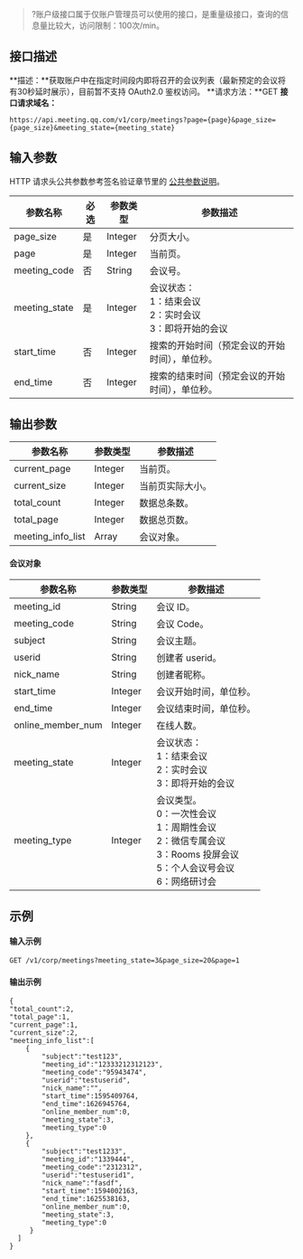 >?账户级接口属于仅账户管理员可以使用的接口，是重量级接口，查询的信息量比较大，访问限制：100次/min。

## 接口描述
**描述：**获取账户中在指定时间段内即将召开的会议列表（最新预定的会议将有30秒延时展示），目前暂不支持 OAuth2.0 鉴权访问。
**请求方法：**GET
**接口请求域名：**
```Plaintext
https://api.meeting.qq.com/v1/corp/meetings?page={page}&page_size={page_size}&meeting_state={meeting_state}
```

## 输入参数
HTTP 请求头公共参数参考签名验证章节里的 [公共参数说明](https://cloud.tencent.com/document/product/1095/42413#.E5.85.AC.E5.85.B1.E5.8F.82.E6.95.B0)。

| 参数名称      | 必选 | 参数类型 | 参数描述                                       |
| ------------- | ---- | -------- | ---------------------------------------------- |
| page_size     | 是   | Integer  | 分页大小。                                       |
| page          | 是   | Integer  | 当前页。                                         |
| meeting_code  | 否   | String   | 会议号。                                         |
| meeting_state | 是   | Integer  | 会议状态：<br>1：结束会议<br>2：实时会议<br>3：即将开始的会议   |
| start_time    | 否   | Integer  | 搜索的开始时间（预定会议的开始时间），单位秒。 |
| end_time      | 否   | Integer  | 搜索的结束时间（预定会议的开始时间），单位秒。 |


## 输出参数

| 参数名称          | 参数类型                                                     | 参数描述       |
| ----------------- | ------------------------------------------------------------ | -------------- |
| current_page      | Integer                                                      | 当前页。         |
| current_size      | Integer                                                      | 当前页实际大小。 |
| total_count       | Integer                                                      | 数据总条数。     |
| total_page        | Integer                                                      | 数据总页数。     |
| meeting_info_list |Array| 会议对象。       |


#### 会议对象

| 参数名称          | 参数类型 | 参数描述                                     |
| ----------------- | -------- | -------------------------------------------- |
| meeting_id        | String   | 会议 ID。                                      |
| meeting_code      | String   | 会议 Code。                                     |
| subject           |  String   | 会议主题。                                     |
| userid            |  String   | 创建者 userid。                                 |
| nick_name         |  String   | 创建者昵称。                                   |
| start_time        |  Integer  | 会议开始时间，单位秒。                       |
| end_time          | Integer  | 会议结束时间，单位秒。                       |
| online_member_num | Integer  | 在线人数。                                     |
| meeting_state     | Integer  | 会议状态：<br>1：结束会议<br>2：实时会议<br>3：即将开始的会议 |
| meeting_type      |  Integer  | 会议类型。    <br>0：一次性会议<br>1：周期性会议<br>2：微信专属会议<br>3：Rooms 投屏会议<br>5：个人会议号会议<br>6：网络研讨会     |


## 示例
#### 输入示例
```plaintext
GET /v1/corp/meetings?meeting_state=3&page_size=20&page=1
```

#### 输出示例
```plaintext
{
"total_count":2,
"total_page":1,
"current_page":1,
"current_size":2,
"meeting_info_list":[
    {
        "subject":"test123",
        "meeting_id":"12333212312123",
        "meeting_code":"95943474",
        "userid":"testuserid",
        "nick_name":"",
        "start_time":1595409764,
        "end_time":1626945764,
        "online_member_num":0,
        "meeting_state":3,
        "meeting_type":0
    },
    {
        "subject":"test1233",
        "meeting_id":"1339444",
        "meeting_code":"2312312",
        "userid":"testuserid1",
        "nick_name":"fasdf",
        "start_time":1594002163,
        "end_time":1625538163,
        "online_member_num":0,
        "meeting_state":3,
        "meeting_type":0
     }
  ]
}
```
